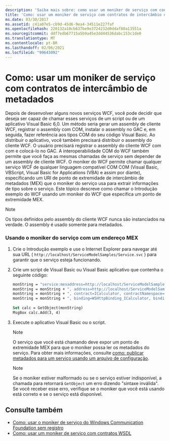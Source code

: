 ```yaml
---
description: 'Saiba mais sobre: como usar um moniker de serviço com contratos de troca de metadados'
title: 'Como: usar um moniker de serviço com contratos de intercâmbio de metadados'
ms.date: 03/30/2017
ms.assetid: c41a07e5-cb9d-45d6-9ea4-34511e227faf
ms.openlocfilehash: 220132a10cb637be9e3724232d0ddaf80a13551a
ms.sourcegitcommit: ddf7edb67715a5b9a45e3dd44536dabc153c1de0
ms.translationtype: MT
ms.contentlocale: pt-BR
ms.lasthandoff: 02/06/2021
ms.locfileid: "99643092"
---
```

# <a name="how-to-use-a-service-moniker-with-metadata-exchange-contracts"></a>Como: usar um moniker de serviço com contratos de intercâmbio de metadados

Depois de desenvolver alguns novos serviços WCF, você pode decidir que deseja ser capaz de chamar esses serviços de um script ou de um aplicativo Visual Basic 6,0. Um método seria gerar um assembly de cliente WCF, registrar o assembly com COM, instalar o assembly no GAC e, em seguida, fazer referência aos tipos COM do seu código Visual Basic. Ao distribuir o aplicativo, você também precisará distribuir o assembly do cliente WCF. O usuário precisará registrar o assembly do cliente WCF com com e colocá-lo no GAC. A interoperabilidade COM do WCF também permite que você faça as mesmas chamadas de serviço sem depender de um assembly de cliente WCF. O moniker do WCF permite chamar qualquer serviço WCF de qualquer linguagem compatível COM COM (Visual Basic, VBScript, Visual Basic for Applications (VBA) e assim por diante), especificando um URI de ponto de extremidade de intercâmbio de metadados (MEX) que o moniker do serviço usa para extrair informações de tipo sobre o serviço. Este tópico descreve como chamar o Introdução exemplo do WCF usando um moniker do WCF que especifica um ponto de extremidade MEX.  
  
> [!NOTE]
> Os tipos definidos pelo assembly do cliente WCF nunca são instanciados na verdade. O assembly é usado somente para metadados.  
  
### <a name="using-the-service-moniker-with-a-mex-address"></a>Usando o moniker do serviço com um endereço MEX  
  
1. Crie o Introdução exemplo e use o Internet Explorer para navegar até sua URL ( `http://localhost/ServiceModelSamples/Service.svc` ) para garantir que o serviço esteja funcionando.  
  
2. Crie um script de Visual Basic ou Visual Basic aplicativo que contenha o seguinte código:  
  
    ```vb
    monString = "service:mexaddress=http://localhost/ServiceModelSamples/Service.svc/MEX"  
    monString = monString + ", address=http://localhost/ServiceModelSamples/Service.svc"  
    monString = monString + ", contract=ICalculator, contractNamespace=http://Microsoft.ServiceModel.Samples"  
    monString = monString + ", binding=WSHttpBinding_ICalculator, bindingNamespace=http://Microsoft.ServiceModel.Samples"  
  
    Set calc = GetObject(monString)  
    MsgBox calc.Add(3, 4)  
    ```  
  
3. Execute o aplicativo Visual Basic ou o script.  
  
    > [!NOTE]
    > O serviço que você está chamando deve expor um ponto de extremidade MEX para que o moniker possa ler os metadados do serviço. Para obter mais informações, consulte [como: publicar metadados para um serviço usando um arquivo de configuração](how-to-publish-metadata-for-a-service-using-a-configuration-file.md).  
  
    > [!NOTE]
    > Se o moniker estiver malformado ou se o serviço estiver indisponível, a chamada para retornará `GetObject` um erro dizendo "sintaxe inválida".  Se você receber esse erro, verifique se o moniker que você está usando está correto e se o serviço está disponível.  
  
## <a name="see-also"></a>Consulte também

- [Como: usar o moniker de serviço do Windows Communication Foundation sem registro](use-the-wcf-service-moniker-without-registration.md)
- [Como: usar um moniker de serviço com contratos WSDL](how-to-use-a-service-moniker-with-wsdl-contracts.md)
